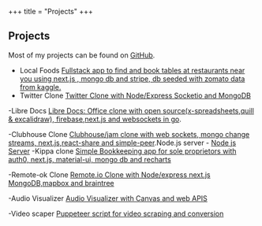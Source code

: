 +++
title = "Projects"
+++

## Projects

Most of my projects can be found on
[GitHub](https://github.com/atlasmoth).

- Local Foods [Fullstack app to find and book tables at restaurants near you using next.js , mongo db and stripe, db seeded with zomato data from kaggle.](https://github.com/atlasmoth/local-Foods)
- Twitter Clone [Twitter Clone with Node/Express Socketio and MongoDB ](https://github.com/atlasmoth/Twitter-clone)

-Libre Docs [Libre Docs: Office clone with open source(x-spreadsheets,quill & excalidraw), firebase,next.js and websockets in go](https://github.com/atlasmoth/Libre-docs).

-Clubhouse Clone [Clubhouse/jam clone with web sockets, mongo change streams, next.js,react-share and simple-peer](https://github.com/atlasmoth/Clubhouse-clone).Node.js server - [Node js Server](https://github.com/atlasmoth/clubhouse-clone-backend)
-Kippa clone [Simple Bookkeeping app for sole proprietors with auth0, next.js, material-ui, mongo db and recharts](https://github.com/atlasmoth/Kippa-clone)

-Remote-ok Clone [Remote.io Clone with Node/express next.js MongoDB,mapbox and braintree](https://github.com/atlasmoth/remoteOk-clone-with-next.js-stripe-and-mongo-DB)

-Audio Visualizer [Audio Visualizer with Canvas and web APIS](https://github.com/atlasmoth/fun-projects/tree/master/viz)

-Video scaper [Puppeteer script for video scraping and conversion](https://github.com/atlasmoth/Video-Scraper-and-converter)
